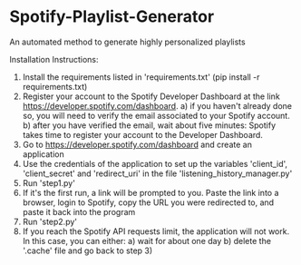 # Spotify-Playlist-Generator
An automated method to generate highly personalized playlists

Installation Instructions:
1) Install the requirements listed in 'requirements.txt' (pip install -r requirements.txt)
2) Register your account to the Spotify Developer Dashboard at the link https://developer.spotify.com/dashboard.
  a) if you haven't already done so, you will need to verify the email associated to your Spotify account.
  b) after you have verified the email,  wait about five minutes: Spotify takes time to register your account to the Developer Dashboard.
3) Go to https://developer.spotify.com/dashboard and create an application 
4) Use the credentials of the application to set up the variables 'client_id', 'client_secret' and 'redirect_uri' in the file 'listening_history_manager.py'
5) Run 'step1.py'
6) If it's the first run, a link will be prompted to you. Paste the link into a browser, login to Spotify, copy the URL you were redirected to, and paste it back into the program 
7) Run 'step2.py'
8) If you reach the Spotify API requests limit, the application will not work. In this case, you can either:
  a) wait for about one day
  b) delete the '.cache' file and go back to step 3)
